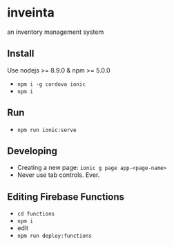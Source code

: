 # inveinta
an inventory management system

## Install

Use nodejs >= 8.9.0 & npm >= 5.0.0

* `npm i -g cordova ionic`
* `npm i`

## Run

* `npm run ionic:serve`

## Developing

* Creating a new page: `ionic g page app-<page-name>`
* Never use tab controls. Ever.

## Editing Firebase Functions

* `cd functions`
* `npm i`
* edit
* `npm run deploy:functions`
